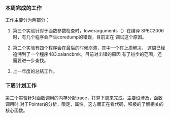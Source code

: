### 本周完成的工作
工作主要分为两部分：
1. 第三个实验针对于函数参数检查时，lowerarguments（）在编译
	SPEC2006时，有几个程序会产生coredump的错误，目前正在
	调试这个原因。

2. 第二个实验有四个程序会在最后的时候崩溃，其中一个在上周解决，
	这周已经追溯到了一个程序483.xalancbmk，目前对出错的原因
	有了初步的范围，还需要进一步查找。

3. 上一年度的总结工作。


### 下周计划工作
第三个实验针对函数调用的内存分配trace，打算下周来完成。主要设涉及，函数调用时
对于Pointer的分析，限定，属性。这方面正在看代码，积极的了解相关的核心函数。

